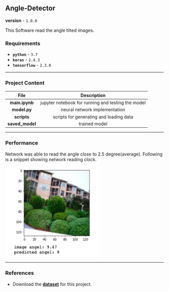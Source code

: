 ## Angle-Detector

**version** - `1.0.0`

This Software read the angle tilted images.

### Requirements

- **`python`** - `3.7`
- **`keras`** -  `2.4.3`
- **`tensorflow`** -  `2.3.0`

---

### Project Content

| File      | Description |
| :-----------: | :-----------: |
| **main.ipynb**   | jupyter notebook for running and testing the model |
| **model.py**   | neural network implementation     |
| **scripts**      | scripts for generating and loading data     |
| **saved_model** | trained model |

---
### Performance

Network was able to read the angle close to 2.5 degree(average). Following is a snippet showing network reading clock. 

<img src=results/sample.png width="300">

---

### References

- Download the [**dataset**](https://www.kaggle.com/shivajbd/imagerotation) for this project.
